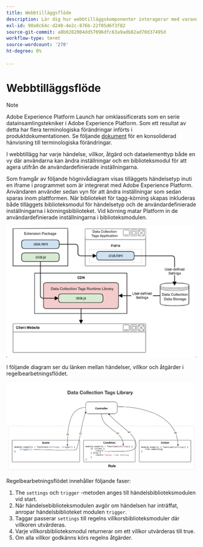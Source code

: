 ```yaml
---
title: Webbtilläggsflöde
description: Lär dig hur webbtilläggskomponenter interagerar med varandra vid körning i Adobe Experience Platform.
exl-id: 90a0c64c-d240-4e2c-876b-22f05d6f3f82
source-git-commit: a8b0282004dd57096dfc63a9adb82ad70d37495d
workflow-type: tm+mt
source-wordcount: '270'
ht-degree: 0%

---
```


# Webbtilläggsflöde

>[!NOTE]
>
>Adobe Experience Platform Launch har omklassificerats som en serie datainsamlingstekniker i Adobe Experience Platform. Som ett resultat av detta har flera terminologiska förändringar införts i produktdokumentationen. Se följande [dokument](../../term-updates.md) för en konsoliderad hänvisning till terminologiska förändringar.

I webbtillägg har varje händelse, villkor, åtgärd och dataelementtyp både en vy där användarna kan ändra inställningar och en biblioteksmodul för att agera utifrån de användardefinierade inställningarna.

Som framgår av följande högnivådiagram visas tilläggets händelsetyp inuti en iframe i programmet som är integrerat med Adobe Experience Platform. Användaren använder sedan vyn för att ändra inställningar som sedan sparas inom plattformen. När biblioteket för tagg-körning skapas inkluderas både tilläggets biblioteksmodul för händelsetyp och de användardefinierade inställningarna i körningsbiblioteket. Vid körning matar Platform in de användardefinierade inställningarna i biblioteksmodulen.

![tilläggsflödesdiagram](../images/flow/web/extension-flow.png)

I följande diagram ser du länken mellan händelser, villkor och åtgärder i regelbearbetningsflödet.

![flödesdiagram för regelbearbetning](../images/flow/web/rule-processing-flow.png)

Regelbearbetningsflödet innehåller följande faser:

1. The `settings` och `trigger` -metoden anges till händelsbiblioteksmodulen vid start.
1. När händelsebiblioteksmodulen avgör om händelsen har inträffat, anropar händelsbiblioteket modulen `trigger`.
1. Taggar passerar `settings` till regelns villkorsbiblioteksmoduler där villkoren utvärderas.
1. Varje villkorsbiblioteksmodul returnerar om ett villkor utvärderas till true.
1. Om alla villkor godkänns körs regelns åtgärder.
